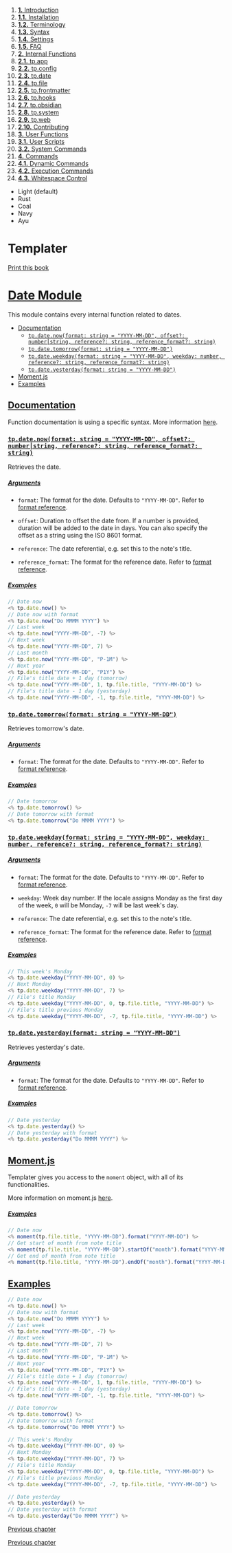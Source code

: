 1. [**1.** Introduction](introduction)
1. [**1.1.** Installation](installation)
2. [**1.2.** Terminology](terminology)
3. [**1.3.** Syntax](syntax)
4. [**1.4.** Settings](settings)
5. [**1.5.** FAQ](faq)
3. [**2.** Internal Functions](Atlas/Knowledge/tools/obsidian/Templater/Templater%20doc/internal-functions/overview)
01. [**2.1.** tp.app](app-module)
02. [**2.2.** tp.config](config-module)
03. [**2.3.** tp.date](date-module)
04. [**2.4.** tp.file](file-module)
05. [**2.5.** tp.frontmatter](frontmatter-module)
06. [**2.6.** tp.hooks](hooks-module)
07. [**2.7.** tp.obsidian](obsidian-module)
08. [**2.8.** tp.system](system-module)
09. [**2.9.** tp.web](web-module)
10. [**2.10.** Contributing](contribute)
5. [**3.** User Functions](Atlas/Knowledge/tools/obsidian/Templater/Templater%20doc/user-functions/overview)
1. [**3.1.** User Scripts](script-user-functions)
2. [**3.2.** System Commands](system-user-functions)
7. [**4.** Commands](Atlas/Knowledge/tools/obsidian/Templater/Templater%20doc/commands/overview)
1. [**4.1.** Dynamic Commands](dynamic-command)
2. [**4.2.** Execution Commands](execution-command)
3. [**4.3.** Whitespace Control](whitespace-control)

- Light (default)
- Rust
- Coal
- Navy
- Ayu

# Templater

[Print this book](print)

# [Date Module](date-module)

This module contains every internal function related to dates.

- [Documentation](date-module)
  - [`tp.date.now(format: string = "YYYY-MM-DD", offset?: number⎮string, reference?: string, reference_format?: string)`](date-module)
  - [`tp.date.tomorrow(format: string = "YYYY-MM-DD")`](date-module)
  - [`tp.date.weekday(format: string = "YYYY-MM-DD", weekday: number, reference?: string, reference_format?: string)`](date-module)
  - [`tp.date.yesterday(format: string = "YYYY-MM-DD")`](date-module)
- [Moment.js](date-module)
- [Examples](date-module)

## [Documentation](date-module)

Function documentation is using a specific syntax. More information [here](syntax).

### [`tp.date.now(format: string = "YYYY-MM-DD", offset?: number⎮string, reference?: string, reference_format?: string)`](date-module)

Retrieves the date.

##### [Arguments](date-module)

- `format`: The format for the date. Defaults to `"YYYY-MM-DD"`. Refer to [format reference](https://momentjs.com/docs/#/displaying/format/).

- `offset`: Duration to offset the date from. If a number is provided, duration will be added to the date in days. You can also specify the offset as a string using the ISO 8601 format.

- `reference`: The date referential, e.g. set this to the note's title.

- `reference_format`: The format for the reference date. Refer to [format reference](https://momentjs.com/docs/#/displaying/format/).


##### [Examples](date-module)

```javascript
// Date now
<% tp.date.now() %>
// Date now with format
<% tp.date.now("Do MMMM YYYY") %>
// Last week
<% tp.date.now("YYYY-MM-DD", -7) %>
// Next week
<% tp.date.now("YYYY-MM-DD", 7) %>
// Last month
<% tp.date.now("YYYY-MM-DD", "P-1M") %>
// Next year
<% tp.date.now("YYYY-MM-DD", "P1Y") %>
// File's title date + 1 day (tomorrow)
<% tp.date.now("YYYY-MM-DD", 1, tp.file.title, "YYYY-MM-DD") %>
// File's title date - 1 day (yesterday)
<% tp.date.now("YYYY-MM-DD", -1, tp.file.title, "YYYY-MM-DD") %>

```

### [`tp.date.tomorrow(format: string = "YYYY-MM-DD")`](date-module)

Retrieves tomorrow's date.

##### [Arguments](date-module)

- `format`: The format for the date. Defaults to `"YYYY-MM-DD"`. Refer to [format reference](https://momentjs.com/docs/#/displaying/format/).

##### [Examples](date-module)

```javascript
// Date tomorrow
<% tp.date.tomorrow() %>
// Date tomorrow with format
<% tp.date.tomorrow("Do MMMM YYYY") %>

```

### [`tp.date.weekday(format: string = "YYYY-MM-DD", weekday: number, reference?: string, reference_format?: string)`](date-module)

##### [Arguments](date-module)

- `format`: The format for the date. Defaults to `"YYYY-MM-DD"`. Refer to [format reference](https://momentjs.com/docs/#/displaying/format/).

- `weekday`: Week day number. If the locale assigns Monday as the first day of the week, `0` will be Monday, `-7` will be last week's day.

- `reference`: The date referential, e.g. set this to the note's title.

- `reference_format`: The format for the reference date. Refer to [format reference](https://momentjs.com/docs/#/displaying/format/).


##### [Examples](date-module)

```javascript
// This week's Monday
<% tp.date.weekday("YYYY-MM-DD", 0) %>
// Next Monday
<% tp.date.weekday("YYYY-MM-DD", 7) %>
// File's title Monday
<% tp.date.weekday("YYYY-MM-DD", 0, tp.file.title, "YYYY-MM-DD") %>
// File's title previous Monday
<% tp.date.weekday("YYYY-MM-DD", -7, tp.file.title, "YYYY-MM-DD") %>

```

### [`tp.date.yesterday(format: string = "YYYY-MM-DD")`](date-module)

Retrieves yesterday's date.

##### [Arguments](date-module)

- `format`: The format for the date. Defaults to `"YYYY-MM-DD"`. Refer to [format reference](https://momentjs.com/docs/#/displaying/format/).

##### [Examples](date-module)

```javascript
// Date yesterday
<% tp.date.yesterday() %>
// Date yesterday with format
<% tp.date.yesterday("Do MMMM YYYY") %>

```

## [Moment.js](date-module)

Templater gives you access to the `moment` object, with all of its functionalities.

More information on moment.js [here](https://momentjs.com/docs/#/displaying/).

##### [Examples](date-module)

```javascript
// Date now
<% moment(tp.file.title, "YYYY-MM-DD").format("YYYY-MM-DD") %>
// Get start of month from note title
<% moment(tp.file.title, "YYYY-MM-DD").startOf("month").format("YYYY-MM-DD") %>
// Get end of month from note title
<% moment(tp.file.title, "YYYY-MM-DD").endOf("month").format("YYYY-MM-DD") %>

```

## [Examples](date-module)

```javascript
// Date now
<% tp.date.now() %>
// Date now with format
<% tp.date.now("Do MMMM YYYY") %>
// Last week
<% tp.date.now("YYYY-MM-DD", -7) %>
// Next week
<% tp.date.now("YYYY-MM-DD", 7) %>
// Last month
<% tp.date.now("YYYY-MM-DD", "P-1M") %>
// Next year
<% tp.date.now("YYYY-MM-DD", "P1Y") %>
// File's title date + 1 day (tomorrow)
<% tp.date.now("YYYY-MM-DD", 1, tp.file.title, "YYYY-MM-DD") %>
// File's title date - 1 day (yesterday)
<% tp.date.now("YYYY-MM-DD", -1, tp.file.title, "YYYY-MM-DD") %>

// Date tomorrow
<% tp.date.tomorrow() %>
// Date tomorrow with format
<% tp.date.tomorrow("Do MMMM YYYY") %>

// This week's Monday
<% tp.date.weekday("YYYY-MM-DD", 0) %>
// Next Monday
<% tp.date.weekday("YYYY-MM-DD", 7) %>
// File's title Monday
<% tp.date.weekday("YYYY-MM-DD", 0, tp.file.title, "YYYY-MM-DD") %>
// File's title previous Monday
<% tp.date.weekday("YYYY-MM-DD", -7, tp.file.title, "YYYY-MM-DD") %>

// Date yesterday
<% tp.date.yesterday() %>
// Date yesterday with format
<% tp.date.yesterday("Do MMMM YYYY") %>

```

[Previous chapter](config-module)

[Previous chapter](config-module)

